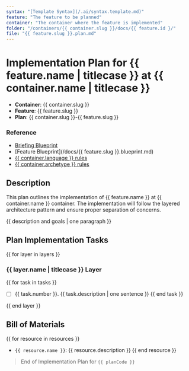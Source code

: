 ```yaml
---
syntax: "[Template Syntax](/.ai/syntax.template.md)"
feature: "The feature to be planned"
container: "The container where the feature is implemented"
folder: "/containers/{{ container.slug }}/docs/{{ feature.id }/"
file: "{{ feature.slug }}.plan.md"
---
```


# Implementation Plan for {{ feature.name | titlecase }} at {{ container.name | titlecase }}

- **Container**: {{ container.slug }}
- **Feature**: {{ feature.slug }}
- **Plan**: {{ container.slug }}-{{ feature.slug }}

### Reference
<!--
  containerFolder: /containers/{{ container.slug }}
 -->
- [Briefing Blueprint](/docs/briefing.blueprint.md)
- [Feature Blueprint](/docs/{{ feature.slug }}.blueprint.md)
- [{{ container.language }} rules]({{containerFolder}}/.ai/rules/{{container.language}}.language.rules.md)
- [{{ container.archetype }} rules]({{containerFolder}}/.ai/rules/{{container.archetype}}.archetype.rules.md)

## Description

This plan outlines the implementation of {{ feature.name }} at {{ container.name }} container. The implementation will follow the layered architecture pattern and ensure proper separation of concerns.

{{ description and goals | one paragraph }}

## Plan Implementation Tasks

<!--
Think about the implementation tasks at each layer top down.
At this level, the tasks are not detailed. Just the high level steps to be done.
Elaborate two or three different approaches and choose the simplest one.
Ideally you should have 3 to 7 tasks. Never more than 9. Not necessary 9.
-->

{{ for layer in layers }}

### {{ layer.name | titlecase }} Layer

<!--
  Generate a list of tasks to be done at this layer.
  Ideally you should have 1 to 3 tasks per layer. Never more than 5.
-->
{{ for task in tasks }}
- [ ] {{ task.number }}. {{ task.description | one sentence }}
{{ end task }}

{{ end layer }}

<!--
  Refine all the generated tasks list looking for potential invalid layer dependencies.
  Rewrite the layers list in bottom up order to build upon the previous layer.
  Add a correlative number for the task, ex: 1, 2, 
  Ensure numbers are correlative and sequential from the beginning to the end of the list.
  No restarting at every layer.
-->

## Bill of Materials

<!--
Think about the resources needed to implement the feature.
A resource can be:
  - an external dependency
  - configuration or environment files
  - any other data file or service
-->

{{ for resource in resources }}
- `{{ resource.name }}`: {{ resource.description }}
{{ end resource }}

> End of Implementation Plan for `{{ planCode }}`